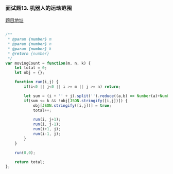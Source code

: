 ### 面试题13. 机器人的运动范围

[题目地址](https://leetcode-cn.com/problems/ji-qi-ren-de-yun-dong-fan-wei-lcof/)

```javascript

/**
 * @param {number} m
 * @param {number} n
 * @param {number} k
 * @return {number}
 */
var movingCount = function(m, n, k) {
    let total = 0;
    let obj = {};

    function run(i,j) {
        if(i<0 || j<0 || i >= m || j >= n) return;

        let sum = (i + '' + j).split('').reduce((a,b) => Number(a)+Number(b), 0);
        if(sum <= k && !obj[JSON.stringify([i,j])]) {
            obj[JSON.stringify([i,j])] = true;
            total++;

            run(i, j+1);
            run(i, j-1);
            run(i+1, j);
            run(i-1, j);
        }
    }

    run(0,0);

    return total;
};

```